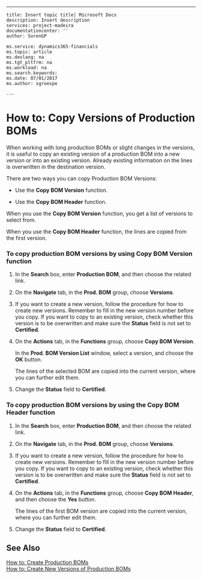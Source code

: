 ---
    title: Insert topic title| Microsoft Docs
    description: Insert description
    services: project-madeira
    documentationcenter: ''
    author: SorenGP

    ms.service: dynamics365-financials
    ms.topic: article
    ms.devlang: na
    ms.tgt_pltfrm: na
    ms.workload: na
    ms.search.keywords:
    ms.date: 07/01/2017
    ms.author: sgroespe

    ---
# How to: Copy Versions of Production BOMs
When working with long production BOMs or slight changes in the versions, it is useful to copy an existing version of a production BOM into a new version or into an existing version. Already existing information on the lines is overwritten in the destination version.  
  
 There are two ways you can copy Production BOM Versions:  
  
-   Use the **Copy BOM Version** function.  
  
-   Use the **Copy BOM Header** function.  
  
 When you use the **Copy BOM Version** function, you get a list of versions to select from.  
  
 When you use the **Copy BOM Header** function, the lines are copied from the first version.  
  
### To copy production BOM versions by using Copy BOM Version function  
  
1.  In the **Search** box, enter **Production BOM**, and then choose the related link.  
  
2.  On the **Navigate** tab, in the **Prod. BOM** group, choose **Versions**.  
  
3.  If you want to create a new version, follow the procedure for how to create new versions. Remember to fill in the new version number before you copy. If you want to copy to an existing version, check whether this version is to be overwritten and make sure the **Status** field is not set to **Certified**.  
  
4.  On the **Actions** tab, in the **Functions** group, choose **Copy BOM Version**.  
  
     In the **Prod. BOM Version List** window, select a version, and choose the **OK** button.  
  
     The lines of the selected BOM are copied into the current version, where you can further edit them.  
  
5.  Change the **Status** field to **Certified**.  
  
### To copy production BOM versions by using the Copy BOM Header function  
  
1.  In the **Search** box, enter **Production BOM**, and then choose the related link.  
  
2.  On the **Navigate** tab, in the **Prod. BOM** group, choose **Versions**.  
  
3.  If you want to create a new version, follow the procedure for how to create new versions. Remember to fill in the new version number before you copy. If you want to copy to an existing version, check whether this version is to be overwritten and make sure the **Status** field is not set to **Certified**.  
  
4.  On the **Actions** tab, in the **Functions** group, choose **Copy BOM Header**, and then choose the **Yes** button.  
  
     The lines of the first BOM version are copied into the current version, where you can further edit them.  
  
5.  Change the **Status** field to **Certified**.  
  
## See Also  
 [How to: Create Production BOMs](../DesignAndEngineering/how-to-create-production-boms.md)   
 [How to: Create New Versions of Production BOMs](../DesignAndEngineering/how-to-create-new-versions-of-production-boms.md)